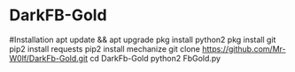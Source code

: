 # DarkFB-Gold
#Installation
  apt update && apt upgrade
  pkg install python2 
  pkg install git
  pip2 install requests
  pip2 install mechanize
  git clone https://github.com/Mr-W0lf/DarkFb-Gold.git
  cd DarkFb-Gold 
  python2 FbGold.py
  
